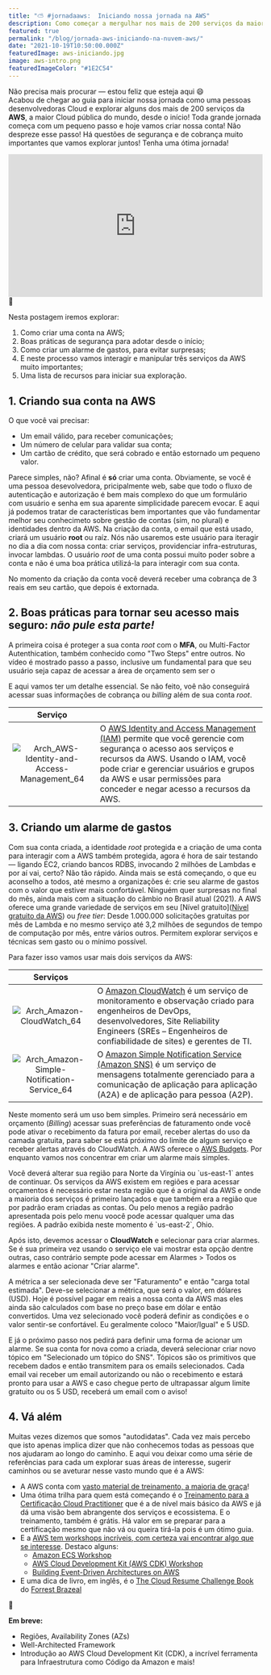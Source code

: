 ```yaml
---
title: "⛅ #jornadaaws:  Iniciando nossa jornada na AWS"
description: Como começar a mergulhar nos mais de 200 serviços da maior Nuvem do mundo
featured: true
permalink: "/blog/jornada-aws-iniciando-na-nuvem-aws/"
date: "2021-10-19T10:50:00.000Z"
featuredImage: aws-iniciando.jpg
image: aws-intro.png
featuredImageColor: "#1E2C54"
---
```


<p class="lead">Não precisa mais procurar — estou feliz que esteja aqui <span role="img" aria-label="Felicidade" >😄</span>
<br/>
Acabou de chegar ao guia para iniciar nossa jornada como uma pessoas desenvolvedoras Cloud e explorar alguns dos mais de 200 serviços da <strong>AWS</strong>, a maior Cloud pública do mundo, desde o início! Toda grande jornada começa com um pequeno passo e hoje vamos criar nossa conta! Não despreze esse passo! Há questões de segurança e de cobrança muito importantes que vamos explorar juntos! Tenha uma ótima jornada!</p>

<style>.embed-container { position: relative; padding-bottom: 56.25%; height: 0; overflow: hidden; max-width: 100%; } .embed-container iframe, .embed-container object, .embed-container embed { position: absolute; top: 0; left: 0; width: 100%; height: 100%; }</style><div class='embed-container'>
<iframe title="YouTube" width="560" height="315" src="https://www.youtube.com/embed/Fc71FVao7Dw" frameBorder="0" allow="accelerometer; autoplay; clipboard-write; encrypted-media; gyroscope; picture-in-picture" allowfullscreen></iframe>
</div>


<section class="callout">
  <div class="callout__icon"><span role="img" aria-label="Objetivos" >📖</span></div>
  <article class="callout__content">
    <p>Nesta postagem iremos explorar:</p>
    <ol>
      <li>Como criar uma conta na AWS;</li>
      <li>Boas práticas de segurança para adotar desde o início;</li>
      <li>Como criar um alarme de gastos, para evitar surpresas;</li>
      <li>E neste processo vamos interagir e manipular três serviços da AWS muito importantes;
      <li>Uma lista de recursos para iniciar sua exploração.</li>
    </ol>
  </article>
</section>

## 1. Criando sua conta na AWS

O que você vai precisar:

- Um email válido, para receber comunicações;
- Um número de celular para validar sua conta;
- Um cartão de crédito, que será cobrado e então estornado um pequeno valor.

Parece simples, não? Afinal é **só** criar uma conta. Obviamente, se você é uma pessoa desevolvedora, pricipalmente web, sabe que todo o fluxo de autenticação e autorização é bem mais complexo do que um formulário com usuário e senha em sua aparente simplicidade parecem evocar. E aqui já podemos tratar  de características bem importantes que vão fundamentar melhor seu conhecimeto sobre gestão de contas (sim, no plural) e identidades dentro da AWS. Na criação da conta, o email que está usado, criará um usuário **root** ou raíz. Nós não usaremos este usuário para iteragir no dia a dia com nossa conta: criar serviços, providenciar infra-estruturas, invocar lambdas. O usuário _root_ de uma conta possui muito poder sobre a conta e não é uma boa prática utilizá-la para interagir com sua conta.

No momento da criação da conta você deverá receber uma cobrança de 3 reais em seu cartão, que depois é extornada.

## 2. Boas práticas para tornar seu acesso mais seguro: _não pule esta parte!_

A primeira coisa é proteger a sua conta _root_ com o **MFA**, ou Multi-Factor Autenthication, também conhecido como "Two Steps" entre outros. No vídeo é mostrado passo a passo, inclusive um fundamental para que seu usuário seja capaz de acessar a área de orçamento sem ser o

E aqui vamos ter um detalhe essencial. Se não feito, voê não conseguirá acessar suas informações de cobrança ou _billing_ além de sua conta _root_.

|   Serviço         |                     |
|:--------:|----------------|
|   ![Arch_AWS-Identity-and-Access-Management_64](https://user-images.githubusercontent.com/509054/122422909-e83dac80-cf63-11eb-8530-d92cfa5fcf16.png)  |          O [AWS Identity and Access Management (IAM)](https://aws.amazon.com/pt/iam/) permite que você gerencie com segurança o acesso aos serviços e recursos da AWS. Usando o IAM, você pode criar e gerenciar usuários e grupos da AWS e usar permissões para conceder e negar acesso a recursos da AWS.           |

## 3. Criando um alarme de gastos

Com sua conta criada, a identidade _root_ protegida e a criação de uma conta para interagir com a AWS também protegida, agora é hora de sair testando — ligando EC2, criando bancos RDBS, invocando 2 milhões de Lambdas e por aí vai, certo? Não tão rápido. Ainda mais se está começando, o que eu aconselho a todos, até mesmo a organizações é: crie seu alarme de gastos com o valor que estiver mais confortável. Ninguém quer surpresas no final do mês, ainda mais com a situação do câmbio no Brasil atual (2021). A AWS oferece uma grande variedade de serviços em seu [Nível gratuito]([Nível gratuito da AWS](https://aws.amazon.com/pt/free/)) ou _free tier_: Desde 1.000.000 solicitações gratuitas por mês de Lambda e no mesmo serviço até  3,2 milhões de segundos de tempo de computação por mês, entre vários outros. Permitem explorar serviços e técnicas sem gasto ou o mínimo possível.

Para fazer isso vamos usar mais dois serviços da AWS:

|   Serviços         |                     |
|:--------:|----------------|
|   ![Arch_Amazon-CloudWatch_64](https://user-images.githubusercontent.com/509054/122423656-75810100-cf64-11eb-88c2-4703a5795437.png) |          O [Amazon CloudWatch](https://aws.amazon.com/pt/cloudwatch/) é um serviço de monitoramento e observação criado para engenheiros de DevOps, desenvolvedores, Site Reliability Engineers (SREs – Engenheiros de confiabilidade de sites) e gerentes de TI.            |
|   ![Arch_Amazon-Simple-Notification-Service_64](https://user-images.githubusercontent.com/509054/122423413-479bbc80-cf64-11eb-9d5e-2f24433e330d.png)   |          O [Amazon Simple Notification Service (Amazon SNS)](https://aws.amazon.com/pt/sns/) é um serviço de mensagens totalmente gerenciado para a comunicação de aplicação para aplicação (A2A) e de aplicação para pessoa (A2P).

Neste momento será um uso bem simples. Primeiro será necessário em orçamento (_Billing_) acessar suas preferências de faturamento onde você pode ativar o recebimento da fatura por email, receber alertas do uso da camada gratuita, para saber se está próximo do limite de algum serviço e receber alertas através do CloudWatch. A AWS oferece o [AWS Budgets](https://aws.amazon.com/pt/aws-cost-management/aws-budgets/). Por enquanto vamos nos concentrar em criar um alarme mais simples.

<section class="callout--warning">
  <article class="callout__content">
    <p>Você deverá alterar sua região para Norte da Virgínia ou `us-east-1` antes de continuar. Os serviços da AWS existem em regiões e para acessar orçamentos é necessário estar nesta região que é a original da AWS e onde a maioria dos serviços é primeiro lançados e que também era a região que por padrão eram criadas as contas. Ou pelo menos a região padrão apresentada pois pelo menu voocê pode acessar qualquer uma das regiões. A padrão exibida neste momento é `us-east-2`, Ohio.</p>
  </article>
</section>

Após isto, devemos acessar o **CloudWatch** e selecionar para criar alarmes. Se é sua primeira vez usando o serviço ele vai mostrar esta opção dentre outras, caso contrário sempte pode acessar em Alarmes > Todos os alarmes e então acionar "Criar alarme".

A métrica a ser selecionada deve ser "Faturamento" e então "carga total estimada". Deve-se selecionar a métrica, que será o valor, em dólares (USD). Hoje é possível pagar em reais a nossa conta da AWS mas eles ainda são calculados com base no preço base em dólar e então convertidos. Uma vez selecionado você poderá definir as condições e o valor sentir-se confortável. Eu geralmente coloco "Maior/Igual" e 5 USD.

E já o próximo passo nos pedirá para definir uma forma de acionar um alarme. Se sua conta for nova como a criada, deverá selecionar criar novo tópico em "Selecionado um tópico do SNS". Tópicos são os primitivos que recebem dados e então transmitem para os emails selecionados. Cada email vai receber um email autorizando ou não o recebimento e estará pronto para usar a AWS e caso chegue perto de ultrapassar algum limite gratuito ou os 5 USD, receberá um email com o aviso!

## 4. Vá além

Muitas vezes dizemos que somos "autodidatas". Cada vez mais percebo que isto apenas implica dizer que não conhecemos todas as pessoas que nos ajudaram ao longo do caminho. E aqui vou deixar como uma série de referências para cada um explorar suas áreas de interesse, sugerir caminhos ou se aveturar nesse vasto mundo que é a AWS:

- A AWS conta com [vasto material de treinamento, a maioria de graça](https://aws.amazon.com/pt/training/)!
- Uma ótima trilha para quem está começando é o [Treinamento para a Certificação Cloud Practitioner](https://aws.amazon.com/pt/certification/certified-cloud-practitioner) que é a de nível mais básico da AWS e já dá uma visão bem abrangente dos serviços e ecossistema. E o treinamento, também é grátis. Há valor em se preparar para a certificação mesmo que não vá ou queira tirá-la pois é um ótimo guia.
- E a [AWS tem workshops incríveis, com certeza vai encontrar algo que se interesse](https://workshops.aws/). Destaco alguns:
  - [Amazon ECS Workshop](https://ecsworkshop.com/)
  - [AWS Cloud Development Kit (AWS CDK) Workshop](https://cdkworkshop.com/)
  - [Building Event-Driven Architectures on AWS](https://event-driven-architecture.workshop.aws/2-event-bridge.html)
- E uma dica de livro, em inglês, é o [The Cloud Resume Challenge Book](https://cloudresumechallenge.dev/book/) do [Forrest Brazeal](https://forrestbrazeal.com/)

<section class="callout">
  <div class="callout__icon"><span role="img" aria-label="Futuras publicações">📗</span></div>
  <article class="callout__content">
    <p><b>Em breve:</b></p> 
    <ul>
      <li>Regiões, Availability Zones (AZs)</li>
      <li>Well-Architected Framework</li>
      <li>Introdução ao AWS Cloud Development Kit (CDK), a incrível ferramenta para Infraestrutura como Código da Amazon e mais!</li>
    </ul>
  </article>
</section>